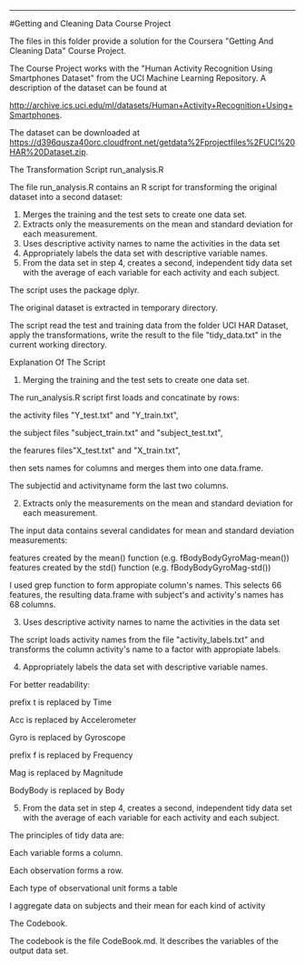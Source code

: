 
---
#Getting and Cleaning Data Course Project

The files in this folder provide a solution for the Coursera "Getting And Cleaning Data" Course Project. 

The Course Project works with the "Human Activity Recognition Using Smartphones Dataset" from the UCI Machine Learning Repository. A description of the dataset can be found at

http://archive.ics.uci.edu/ml/datasets/Human+Activity+Recognition+Using+Smartphones. 

The dataset can be downloaded at https://d396qusza40orc.cloudfront.net/getdata%2Fprojectfiles%2FUCI%20HAR%20Dataset.zip.

The Transformation Script run_analysis.R

The file run_analysis.R contains an R script for transforming the original dataset into a second dataset:


1. Merges the training and the test sets to create one data set.
2. Extracts only the measurements on the mean and standard deviation for each measurement.
3. Uses descriptive activity names to name the activities in the data set
4. Appropriately labels the data set with descriptive variable names.
5. From the data set in step 4, creates a second, independent tidy data set with the average of each variable for each activity and each subject.



The script uses the package dplyr.

The  original dataset is extracted in temporary  directory.

The script read the test and training data from the folder UCI HAR Dataset, apply the transformations, write the result to the file "tidy_data.txt" in the current working directory. 

Explanation Of The Script

1. Merging the training and the test sets to create one data set.


The run_analysis.R script first loads and concatinate by rows:

the activity files "Y_test.txt" and "Y_train.txt",

the subject files "subject_train.txt" and "subject_test.txt",

the fearures files"X_test.txt" and "X_train.txt",

then sets names for columns and  merges them into one data.frame.

 The subjectid and activityname form the last two columns.

2. Extracts only the measurements on the mean and standard deviation for each measurement.

The input data contains several candidates for mean and standard deviation measurements:

features created by the mean() function (e.g. fBodyBodyGyroMag-mean())
features created by the std() function (e.g. fBodyBodyGyroMag-std())

I used grep function to form appropiate column's names.  This selects 66 features, the resulting data.frame with subject's  and activity's names has 68 columns.

3. Uses descriptive activity names to name the activities in the data set

The script loads activity names from the file "activity_labels.txt" and transforms the column activity's name to a factor with appropiate labels.

4. Appropriately labels the data set with descriptive variable names.


 For better readability: 
 

prefix t is replaced by Time

Acc is replaced by Accelerometer

Gyro is replaced by Gyroscope

prefix f is replaced by Frequency

Mag is replaced by Magnitude

BodyBody is replaced by Body



5. From the data set in step 4, creates a second, independent tidy data set with the average of each variable for each activity and each subject.

The principles of tidy data are:

Each variable forms a column.

Each observation forms a row.

Each type of observational unit forms a table


I aggregate data on subjects and their mean for each kind of activity


The Codebook.

The codebook is  the file CodeBook.md.
It describes the variables of the output data set.

